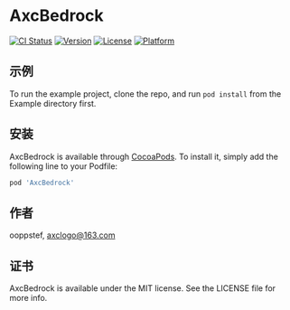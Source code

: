 # AxcBedrock

[![CI Status](https://img.shields.io/travis/ooppstef/AxcBedrock.svg?style=flat)](https://travis-ci.org/ooppstef/AxcBedrock)
[![Version](https://img.shields.io/cocoapods/v/AxcBedrock.svg?style=flat)](https://cocoapods.org/pods/AxcBedrock)
[![License](https://img.shields.io/cocoapods/l/AxcBedrock.svg?style=flat)](https://cocoapods.org/pods/AxcBedrock)
[![Platform](https://img.shields.io/cocoapods/p/AxcBedrock.svg?style=flat)](https://cocoapods.org/pods/AxcBedrock)

## 示例

To run the example project, clone the repo, and run `pod install` from the Example directory first.


## 安装

AxcBedrock is available through [CocoaPods](https://cocoapods.org). To install
it, simply add the following line to your Podfile:

```ruby
pod 'AxcBedrock'
```

## 作者

ooppstef, axclogo@163.com

## 证书

AxcBedrock is available under the MIT license. See the LICENSE file for more info.
